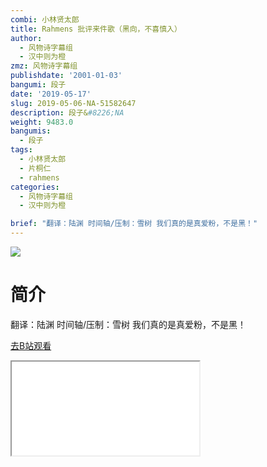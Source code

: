 ```yaml
---
combi: 小林贤太郎
title: Rahmens 批评来件歌（黑向，不喜慎入）
author:
  - 风物诗字幕组
  - 汉中则为橙
zmz: 风物诗字幕组
publishdate: '2001-01-03'
bangumi: 段子
date: '2019-05-17'
slug: 2019-05-06-NA-51582647
description: 段子&#8226;NA
weight: 9483.0
bangumis:
  - 段子
tags:
  - 小林贤太郎
  - 片桐仁
  - rahmens
categories:
  - 风物诗字幕组
  - 汉中则为橙

brief: "翻译：陆渊 时间轴/压制：雪树 我们真的是真爱粉，不是黑！"
---
```

![](https://raw.githubusercontent.com/tcgriffith/owaraisite/master/static/tmpimg/620eac1a96475445df045994862e993d9e9fe34d.jpg.480.jpg)
# 简介  
翻译：陆渊 时间轴/压制：雪树
我们真的是真爱粉，不是黑！  

[去B站观看](https://www.bilibili.com/video/av51582647/)
<div class ="resp-container"><iframe class="testiframe" src="//player.bilibili.com/player.html?aid=51582647"", scrolling="no", allowfullscreen="true" > </iframe></div> 
